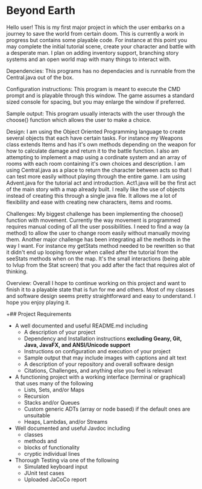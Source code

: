 # Beyond Earth
Hello user! This is my first major project in which the user embarks on a journey to save the world from certain doom.
This is currently a work in progress but contains some playable code. For instance at this point you may complete the initial
tutorial scene, create your character and battle with a desperate man. I plan on adding inventory support, branching story systems and 
an open world map with many things to interact with. 

Dependencies: This programs has no dependacies and is runnable from the Central.java out of the box.

Configuration instructions: This program is meant to execute the CMD prompt and is playable through this window. The game assumes
a standard sized console for spacing, but you may enlarge the window if preferred. 

Sample output: This program usually interacts with the user through the choose() function which allows the user to make a choice.

Design: I am using the Object Oriented Programming language to create several objects that each have certain tasks. For instance my 
Weapons class extends Items and has it's own methods depending on the weapon for how to calculate damage and return it to the battle function.
I also am attempting to implement a map using a cordinate system and an array of rooms with each room containing it's own choices and description.
I am using Central.java as a place to return the character between acts so that I can test more easily without playing through the entire game.
I am using Advent.java for the tutorial act and introduction. Act1.java will be the first act of the main story with a map already built.
I really like the use of objects instead of creating this through a single java file. It allows me a lot of flexibility and ease with creating
new characters, items and rooms.


Challenges: My biggest challenge has been implementing the choose() function with movement. Currently the way movement is programmed requires
manual coding of all the user possibilities. I need to find a way (a method) to allow the user to change room easily without manually moving them.
Another major challenge has been integrating all the methods in the way I want. For instance my getStats method needed to be rewritten so that
it didn't end up looping forever when called after the tutorial from the seeStats methods when on the map. It's the small interactions (being
able to lvlup from the Stat screen) that you add after the fact that requires alot of thinking.

Overview: Overall I hope to continue working on this project and want to finish it to a playable state that is fun for me and others.
Most of my classes and software design seems pretty straightforward and easy to understand. I hope you enjoy playing it.



+## Project Requirements

- A well documented and useful README.md including
  - A description of your project
  - Dependency and Installation instructions **excluding Geany, Git, Java, JavaFX, and ANSI/Unicode support**
  - Instructions on configuration and execution of your project
  - Sample output that may include images with captions and alt text
  - A description of your repository and overall software design 
  - Citations, Challenges, and anything else you feel is relevant
- A functioning project with a working interface (terminal or graphical) that uses many of the following
  - Lists, Sets, and/or Maps
  - Recursion
  - Stacks and/or Queues
  - Custom generic ADTs (array or node based) if the default ones are unsuitable
  - Heaps, Lambdas, and/or Streams
- Well documented and useful Javdoc including 
  - classes
  - methods and 
  - blocks of functionality
  - cryptic individual lines
- Thorough Testing via one of the following
  - Simulated keyboard input
  - JUnit test cases
  - Uploaded JaCoCo report

